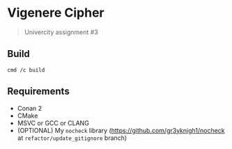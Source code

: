 # Vigenere Cipher

> Univercity assignment #3

## Build

```
cmd /c build
```

## Requirements

* Conan 2
* CMake
* MSVC or GCC or CLANG
* (OPTIONAL) My `nocheck` library (https://github.com/gr3yknigh1/nocheck at `refactor/update_gitignore` branch)
